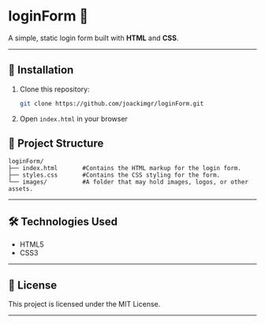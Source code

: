 # loginForm 📄
A simple, static login form built with **HTML** and **CSS**.  

---

## 🚀 Installation

1. Clone this repository:
   ``` bash
   git clone https://github.com/joackimgr/loginForm.git
   ```
2. Open `index.html` in your browser

## 📁 Project Structure

```
loginForm/
├── index.html       #Contains the HTML markup for the login form.
├── styles.css       #Contains the CSS styling for the form.
└── images/          #A folder that may hold images, logos, or other assets.
```

---


## 🛠 Technologies Used

- HTML5
- CSS3

---

## 📄 License

This project is licensed under the MIT License.

---
